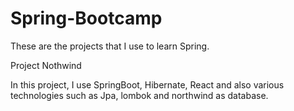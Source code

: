 # Spring-Bootcamp
These are the projects that I use to learn Spring.


Project Nothwind

In this project, I use SpringBoot, Hibernate, React and also various technologies such as Jpa, lombok and northwind as database.
